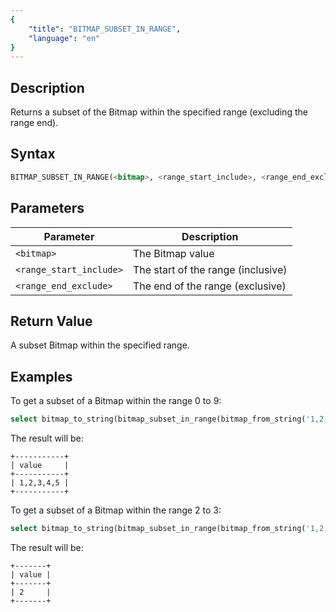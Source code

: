 ```yaml
---
{
    "title": "BITMAP_SUBSET_IN_RANGE",
    "language": "en"
}
---
```


<!-- 
Licensed to the Apache Software Foundation (ASF) under one
or more contributor license agreements.  See the NOTICE file
distributed with this work for additional information
regarding copyright ownership.  The ASF licenses this file
to you under the Apache License, Version 2.0 (the
"License"); you may not use this file except in compliance
with the License.  You may obtain a copy of the License at

  http://www.apache.org/licenses/LICENSE-2.0

Unless required by applicable law or agreed to in writing,
software distributed under the License is distributed on an
"AS IS" BASIS, WITHOUT WARRANTIES OR CONDITIONS OF ANY
KIND, either express or implied.  See the License for the
specific language governing permissions and limitations
under the License.
-->

## Description

Returns a subset of the Bitmap within the specified range (excluding the range end).

## Syntax

```sql
BITMAP_SUBSET_IN_RANGE(<bitmap>, <range_start_include>, <range_end_exclude>)
```

## Parameters

| Parameter             | Description                   |
|-----------------------|-------------------------------|
| `<bitmap>`            | The Bitmap value              |
| `<range_start_include>` | The start of the range (inclusive) |
| `<range_end_exclude>`   | The end of the range (exclusive)   |

## Return Value

A subset Bitmap within the specified range.

## Examples

To get a subset of a Bitmap within the range 0 to 9:

```sql
select bitmap_to_string(bitmap_subset_in_range(bitmap_from_string('1,2,3,4,5'), 0, 9)) value;
```

The result will be:

```text
+-----------+
| value     |
+-----------+
| 1,2,3,4,5 |
+-----------+
```

To get a subset of a Bitmap within the range 2 to 3:

```sql
select bitmap_to_string(bitmap_subset_in_range(bitmap_from_string('1,2,3,4,5'), 2, 3)) value;
```

The result will be:

```text
+-------+
| value |
+-------+
| 2     |
+-------+
```
